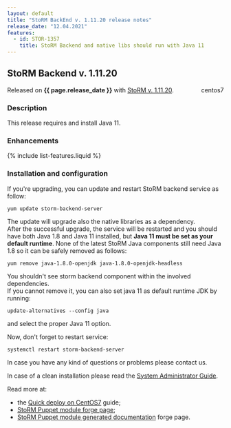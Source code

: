 ```yaml
---
layout: default
title: "StoRM BackEnd v. 1.11.20 release notes"
release_date: "12.04.2021"
features:
  - id: STOR-1357
    title: StoRM Backend and native libs should run with Java 11
---
```


## StoRM Backend v. 1.11.20

Released on **{{ page.release_date }}** with [StoRM v. 1.11.20][release-notes].
<span style="float: right; margin-left: 8px;" class="label label-info">centos7</span>

### Description

This release requires and install Java 11.

### Enhancements

{% include list-features.liquid %}

### Installation and configuration

If you're upgrading, you can update and restart StoRM backend service as follow:

```
yum update storm-backend-server
```

The update will upgrade also the native libraries as a dependency. <br/>
After the successful upgrade, the service will be restarted and you should have both Java 1.8 and Java 11 installed, but
**Java 11 must be set as your default runtime**. None of the latest StoRM Java components still need Java 1.8 so it can be safely removed as follows:

```
yum remove java-1.8.0-openjdk java-1.8.0-openjdk-headless
```

You shouldn't see storm backend component within the involved dependencies. <br/>
If you cannot remove it, you can also set java 11 as default runtime JDK by running:

```
update-alternatives --config java
```

and select the proper Java 11 option. <br/>

Now, don't forget to restart service:

```
systemctl restart storm-backend-server
```

In case you have any kind of questions or problems please contact us.

In case of a clean installation please read the [System Administrator Guide][storm-sysadmin-guide].

Read more at:
* the [Quick deploy on CentOS7][quickdeploy] guide;
* [StoRM Puppet module forge page][stormpuppetmodule];
* [StoRM Puppet module generated documentation][stormpuppetmoduledoc] forge page.

[stormpuppetmodule]: https://forge.puppet.com/cnafsd/storm
[stormpuppetmoduledoc]: https://italiangrid.github.io/storm-puppet-module/
[quickdeploy]: {{site.baseurl}}/documentation/how-to/basic-storm-standalone-configuration-centos7/1.11.18/

[release-notes]: {{site.baseurl}}/release-notes/StoRM-v1.11.20.html
[upgrading]: {{site.baseurl}}/documentation/sysadmin-guide/1.11.20/upgrading
[storm-sysadmin-guide]: {{site.baseurl}}/documentation/sysadmin-guide/1.11.20
